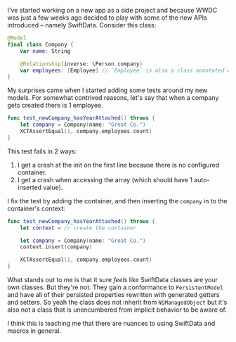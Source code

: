 I've started working on a new app as a side project and because WWDC was just a few weeks ago decided to play with some of the new APIs introduced – namely SwiftData. Consider this class:

```swift
@Model
final class Company {
    var name: String

    @Relationship(inverse: \Person.company)
    var employees: [Employee] // `Employee` is also a class annotated with @Model
}
```

My surprises came when I started adding some tests around my new models. For somewhat contrived reasons, let's say that when a company gets created there is 1 employee.

```swift
func test_newCompany_hasYearAttached() throws {
    let company = Company(name: "Great Co.")
    XCTAssertEqual(1, company.employees.count)
}
```

This test fails in 2 ways:
1. I get a crash at the init on the first line because there is no configured container.
2. I get a crash when accessing the array (which should have 1 auto-inserted value).

I fix the test by adding the container, and then inserting the `company` in to the container's context:

```swift
func test_newCompany_hasYearAttached() throws {
    let context = // create the container

    let company = Company(name: "Great Co.")
    context.insert(company)

    XCTAssertEqual(1, company.employees.count)
}
```

What stands out to me is that it sure _feels_ like SwiftData classes are your own classes. But they're not. They gain a conformance to `PersistentModel` and have all of their persisted properties rewritten with generated getters and setters. So yeah the class does not inherit from `NSManagedObject` but it's also not a class that is unencumbered from implicit behavior to be aware of.

I think this is teaching me that there are nuances to using SwiftData and macros in general.
